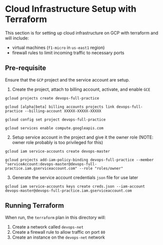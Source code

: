 # Cloud Infrastructure Setup with Terraform
This section is for setting up cloud infrastructure on GCP with terraform and will include:
- virtual machines (`f1-micro` in `us-east1` region)
- firewall rules to limit incoming traffic to necessary ports

## Pre-requisite
Ensure that the `GCP` project and the service account are setup.
1. Create the project, attach to billing account, activate, and enable `GCE`
```
gcloud projects create devops-full-practice

gcloud [alpha|beta] billing accounts projects link devops-full-practice --billing-account XXXXX-XXXXX-XXXXX

gcloud config set project devops-full-practice

gcloud services enable compute.googleapis.com
```
2. Setup service account in the project and give it the owner role (NOTE: owner role probably is too privileged for this)
```
gcloud iam service-accounts create devops-master

gcloud projects add-iam-policy-binding devops-full-practice --member "serviceAccount:devops-master@devops-full-practice.iam.gserviceaccount.com" --role "roles/owner"
```
3. Generate the service account credentials `json` file for use later
```
gcloud iam service-accounts keys create creds.json --iam-account devops-master@devops-full-practice.iam.gserviceaccount.com
```

## Running Terraform
When run, the `terraform` plan in this directory will:
1. Create a network called `devops-net`
2. Create a firewall rule to allow traffic on port `80`
3. Create an instance on the `devops-net` network